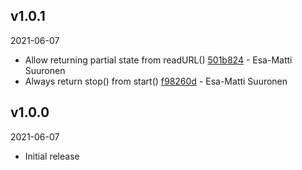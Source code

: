 ## v1.0.1

2021-06-07

-   Allow returning partial state from readURL() [501b824](https://github.com/valu-digital/npm-packages/commit/501b824) - Esa-Matti Suuronen
-   Always return stop() from start() [f98260d](https://github.com/valu-digital/npm-packages/commit/f98260d) - Esa-Matti Suuronen

## v1.0.0

2021-06-07

-   Initial release

